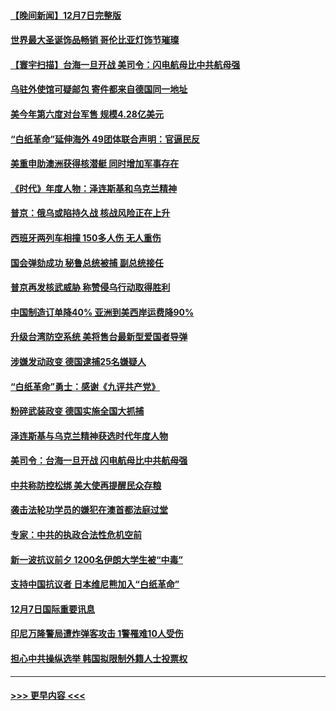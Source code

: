 #### [【晚间新闻】12月7日完整版](../pages/prog202/a103593257.md?t=12081601) 
#### [世界最大圣诞饰品畅销 哥伦比亚灯饰节璀璨](../pages/prog202/a103593254.md?t=12081601) 
#### [【寰宇扫描】台海一旦开战 美司令：闪电航母比中共航母强](../pages/prog202/a103593243.md?t=12081601) 
#### [乌驻外使馆可疑邮包 寄件都来自德国同一地址](../pages/prog202/a103593272.md?t=12081601) 
#### [美今年第六度对台军售 规模4.28亿美元](../pages/prog202/a103593109.md?t=12081601) 
#### [“白纸革命”延伸海外 49团体联合声明：官逼民反](../pages/prog202/a103593084.md?t=12081601) 
#### [美重申助澳洲获得核潜艇 同时增加军事存在](../pages/prog202/a103593100.md?t=12081601) 
#### [《时代》年度人物：泽连斯基和乌克兰精神](../pages/prog202/a103593104.md?t=12081601) 
#### [普京：俄乌或陷持久战 核战风险正在上升](../pages/prog202/a103593102.md?t=12081601) 
#### [西班牙两列车相撞 150多人伤 无人重伤](../pages/prog202/a103593106.md?t=12081601) 
#### [国会弹劾成功 秘鲁总统被捕 副总统接任](../pages/prog202/a103593009.md?t=12081601) 
#### [普京再发核武威胁 称赞侵乌行动取得胜利](../pages/prog202/a103592953.md?t=12081601) 
#### [中国制造订单降40% 亚洲到美西岸运费降90%](../pages/prog202/a103592946.md?t=12081601) 
#### [升级台湾防空系统 美将售台最新型爱国者导弹](../pages/prog202/a103592952.md?t=12081601) 
#### [涉嫌发动政变 德国逮捕25名嫌疑人](../pages/prog202/a103592905.md?t=12081601) 
#### [“白纸革命”勇士：感谢《九评共产党》](../pages/prog202/a103592900.md?t=12081601) 
#### [粉碎武装政变 德国实施全国大抓捕](../pages/prog202/a103592749.md?t=12081601) 
#### [泽连斯基与乌克兰精神获选时代年度人物](../pages/prog202/a103592720.md?t=12081601) 
#### [美司令：台海一旦开战 闪电航母比中共航母强](../pages/prog202/a103592717.md?t=12081601) 
#### [中共称防控松绑 美大使再提醒民众存粮](../pages/prog202/a103592702.md?t=12081601) 
#### [袭击法轮功学员的嫌犯在澳首都法庭过堂](../pages/prog202/a103592693.md?t=12081601) 
#### [专家：中共的执政合法性危机空前](../pages/prog202/a103592567.md?t=12081601) 
#### [新一波抗议前夕 1200名伊朗大学生被“中毒”](../pages/prog202/a103592570.md?t=12081601) 
#### [支持中国抗议者 日本维尼熊加入“白纸革命”](../pages/prog202/a103592573.md?t=12081601) 
#### [12月7日国际重要讯息](../pages/prog202/a103592580.md?t=12081601) 
#### [印尼万隆警局遭炸弹客攻击 1警罹难10人受伤](../pages/prog202/a103592489.md?t=12081601) 
#### [担心中共操纵选举 韩国拟限制外籍人士投票权](../pages/prog202/a103592542.md?t=12081601) 

----
#### [ >>> 更早内容 <<< ](../indexes/prog202-earlier.md)
